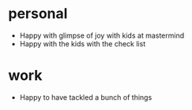 # personal

- Happy with glimpse of joy with kids at mastermind
- Happy with the kids with the check list

# work

- Happy to have tackled a bunch of things